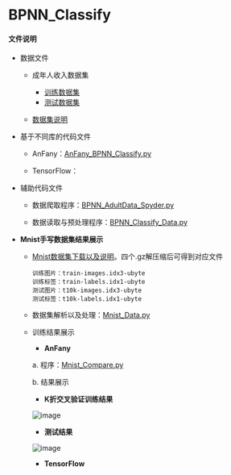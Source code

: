 # BPNN_Classify

#### 文件说明
 
 + 数据文件
 
 
     + 成年人收入数据集
     
         + [训练数据集](http://archive.ics.uci.edu/ml/machine-learning-databases/adult/adult.data)
         + [测试数据集](http://archive.ics.uci.edu/ml/machine-learning-databases/adult/adult.test)
     
     + [数据集说明](http://archive.ics.uci.edu/ml/machine-learning-databases/adult/adult.names)
     
 
+ 基于不同库的代码文件

 
     - AnFany：[AnFany_BPNN_Classify.py](https://github.com/Anfany/Machine-Learning-for-Beginner-by-Python3/blob/master/BPNN/BPNN_Classify/AnFany_BPNN_Classify.py)
 
 
     - TensorFlow：

    
 + 辅助代码文件
 
      - 数据爬取程序：[BPNN_AdultData_Spyder.py](https://github.com/Anfany/Machine-Learning-for-Beginner-by-Python3/blob/master/BPNN/BPNN_Classify/BPNN_AdultData_Spyder.py)

      - 数据读取与预处理程序：[BPNN_Classify_Data.py](https://github.com/Anfany/Machine-Learning-for-Beginner-by-Python3/blob/master/BPNN/BPNN_Classify/BPNN_Classify_Data.py)
     

 + **Mnist手写数据集结果展示**
 
      + [Mnist数据集下载以及说明](http://yann.lecun.com/exdb/mnist/)。四个.gz解压缩后可得到对应文件
      
      
            训练图片：train-images.idx3-ubyte
            训练标签：train-labels.idx1-ubyte
            测试图片：t10k-images.idx3-ubyte
            测试标签：t10k-labels.idx1-ubyte
   
      
      + 数据集解析以及处理：[Mnist_Data.py](https://github.com/Anfany/Machine-Learning-for-Beginner-by-Python3/blob/master/BPNN/BPNN_Classify/Mnist_Data.py)
      
      + 训练结果展示
      
          + **AnFany**
         
           a. 程序：[Mnist_Compare.py](https://github.com/Anfany/Machine-Learning-for-Beginner-by-Python3/blob/master/BPNN/BPNN_Classify/Mnist_Compare.py)
              
           b. 结果展示
           
           + **K折交叉验证训练结果**
                 
          ![image](https://github.com/Anfany/Machine-Learning-for-Beginner-by-Python3/blob/master/BPNN/BPNN_Classify/animation.gif)
                 
           +  **测试结果**
           
          ![image](https://github.com/Anfany/Machine-Learning-for-Beginner-by-Python3/blob/master/BPNN/BPNN_Classify/last_flodui.jpg)
                 
          
          
          + **TensorFlow**
      


        
           
          
          
          
    
     
